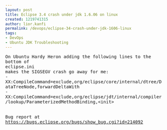 ```yaml
---
layout: post
title: Eclipse 3.4 crash under jdk 1.6.06 on linux
created: 1219741315
author: lior.kanfi
permalink: /devops/eclipse-34-crash-under-jdk-1606-linux
tags:
- DevOps
- Ubuntu JDK Troubleshooting
---
```

<pre wrap="" class="rteleft">
On Ubuntu Hardy Heron adding the following lines to the bottom of
eclipse.ini
makes the SIGSEGV crash go away for me:
-XX:CompileCommand=exclude,org/eclipse/core/internal/dtree/DataTreeNode,forwardDeltaWith
-XX:CompileCommand=exclude,org/eclipse/jdt/internal/compiler/lookup/ParameterizedMethodBinding,&lt;init&gt;


Bug report at
<a href="https://bugs.eclipse.org/bugs/show_bug.cgi?id=214092" class="moz-txt-link-freetext">https://bugs.eclipse.org/bugs/show_bug.cgi?id=214092</a>


</pre><p>&nbsp;</p>
